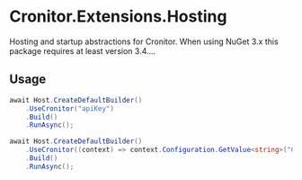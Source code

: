 ﻿# Cronitor.Extensions.Hosting
Hosting and startup abstractions for Cronitor. When using NuGet 3.x this package requires at least version 3.4....

## Usage
```c#
await Host.CreateDefaultBuilder()
    .UseCronitor("apiKey")
    .Build()
    .RunAsync();
```


```c#
await Host.CreateDefaultBuilder()
    .UseCronitor((context) => context.Configuration.GetValue<string>("Cronitor:ApiKey"))
    .Build()
    .RunAsync();
```
